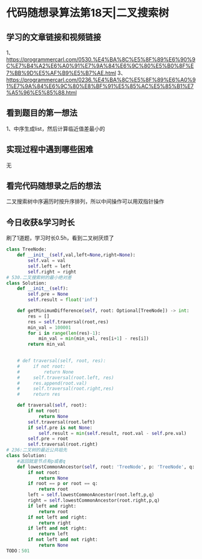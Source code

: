 # 代码随想录算法第18天|二叉搜索树
## 学习的文章链接和视频链接
1、https://programmercarl.com/0530.%E4%BA%8C%E5%8F%89%E6%90%9C%E7%B4%A2%E6%A0%91%E7%9A%84%E6%9C%80%E5%B0%8F%E7%BB%9D%E5%AF%B9%E5%B7%AE.html
3、https://programmercarl.com/0236.%E4%BA%8C%E5%8F%89%E6%A0%91%E7%9A%84%E6%9C%80%E8%BF%91%E5%85%AC%E5%85%B1%E7%A5%96%E5%85%88.html
## 看到题目的第一想法
1、中序生成list，然后计算临近值差最小的
## 实现过程中遇到哪些困难 
无
## 看完代码随想录之后的想法 
二叉搜索树中序遍历时按升序排列，所以中间操作可以用双指针操作
## 今日收获&学习时长
刷了1道题，学习时长0.5h，看到二叉树厌烦了
```Python
class TreeNode:
    def __init__(self,val,left=None,right=None):
        self.val = val
        self.left = left
        self.right = right
# 530.二叉搜索树的最小绝对差
class Solution:
    def __init__(self):
        self.pre = None
        self.result = float('inf')

    def getMinimumDifference(self, root: Optional[TreeNode]) -> int:
        res = []
        res = self.traversal(root,res)
        min_val = 100001
        for i in range(len(res)-1):
            min_val = min(min_val, res[i+1] - res[i])
        return min_val

    
    # def traversal(self, root, res):
    #     if not root:
    #         return None
    #     self.traversal(root.left, res)
    #     res.append(root.val)
    #     self.traversal(root.right,res)
    #     return res

    def traversal(self, root):
        if not root:
            return None
        self.traversal(root.left)
        if self.pre is not None:
            self.result = min(self.result, root.val - self.pre.val)
        self.pre = root
        self.traversal(root.right)
# 236:二叉树的最近公共祖先
class Solution:
    #返回就是节点有p或者q
    def lowestCommonAncestor(self, root: 'TreeNode', p: 'TreeNode', q: 'TreeNode') -> 'TreeNode':
        if not root:
            return None
        if root == p or root == q:
            return root
        left = self.lowestCommonAncestor(root.left,p,q)
        right = self.lowestCommonAncestor(root.right,p,q)
        if left and right:
            return root
        if not left and right:
            return right
        if left and not right:
            return left
        if not left and not right:
            return None
TODO：501       
```